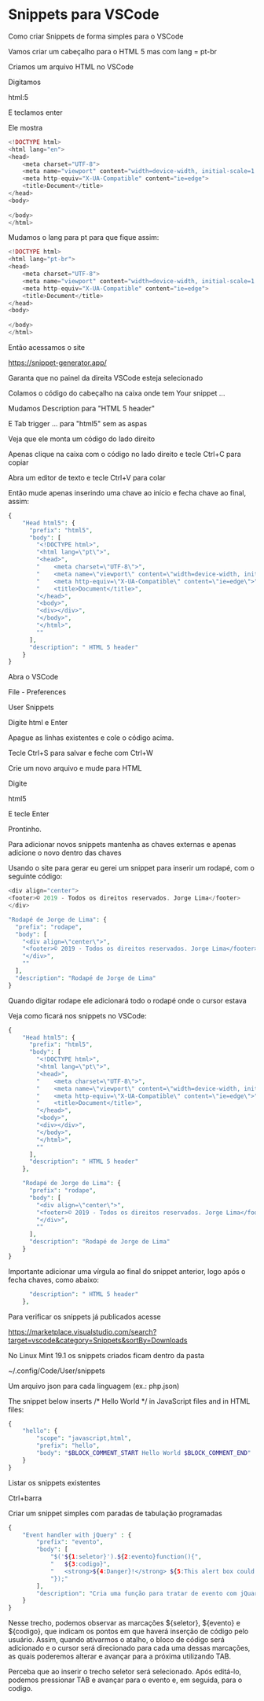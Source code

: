 # Snippets para VSCode

Como criar Snippets de forma simples para o VSCode

Vamos criar um cabeçalho para o HTML 5 mas com lang = pt-br

Criamos um arquivo HTML no VSCode

Digitamos

html:5

E teclamos enter

Ele mostra
```php
<!DOCTYPE html>
<html lang="en">
<head>
    <meta charset="UTF-8">
    <meta name="viewport" content="width=device-width, initial-scale=1.0">
    <meta http-equiv="X-UA-Compatible" content="ie=edge">
    <title>Document</title>
</head>
<body>
    
</body>
</html>
```
Mudamos o lang para pt para que fique assim:
```php
<!DOCTYPE html>
<html lang="pt-br">
<head>
    <meta charset="UTF-8">
    <meta name="viewport" content="width=device-width, initial-scale=1.0">
    <meta http-equiv="X-UA-Compatible" content="ie=edge">
    <title>Document</title>
</head>
<body>
    
</body>
</html>
```

Então acessamos o site

https://snippet-generator.app/

Garanta que no painel da direita VSCode esteja selecionado

Colamos o código do cabeçalho na caixa onde tem Your snippet ...

Mudamos Description para "HTML 5 header"

E Tab trigger ... para "html5" sem as aspas

Veja que ele monta um código do lado direito

Apenas clique na caixa com o código no lado direito e tecle Ctrl+C para copiar

Abra um editor de texto e tecle Ctrl+V para colar

Então mude apenas inserindo uma chave ao início e fecha chave ao final, assim:
```php
{
    "Head html5": {
      "prefix": "html5",
      "body": [
        "<!DOCTYPE html>",
        "<html lang=\"pt\">",
        "<head>",
        "    <meta charset=\"UTF-8\">",
        "    <meta name=\"viewport\" content=\"width=device-width, initial-scale=1.0\">",
        "    <meta http-equiv=\"X-UA-Compatible\" content=\"ie=edge\">",
        "    <title>Document</title>",
        "</head>",
        "<body>",
        "<div></div>",
        "</body>",
        "</html>",
        ""
      ],
      "description": " HTML 5 header"
    }
}
```
Abra o VSCode

File - Preferences

User Snippets

Digite html e Enter

Apague as linhas existentes e cole o código acima.

Tecle Ctrl+S para salvar e feche com Ctrl+W

Crie um novo arquivo e mude para HTML

Digite

html5

E tecle Enter

Prontinho.

Para adicionar novos snippets mantenha as chaves externas e apenas adicione o novo dentro das chaves

Usando o site para gerar eu gerei um snippet para inserir um rodapé, com o seguinte código:
```php
<div align="center">
<footer>© 2019 - Todos os direitos reservados. Jorge Lima</footer>
</div>

"Rodapé de Jorge de Lima": {
  "prefix": "rodape",
  "body": [
    "<div align=\"center\">",
    "<footer>© 2019 - Todos os direitos reservados. Jorge Lima</footer>",
    "</div>",
    ""
  ],
  "description": "Rodapé de Jorge de Lima"
}
```
Quando digitar rodape ele adicionará todo o rodapé onde o cursor estava

Veja como ficará nos snippets no VSCode:
```php
{
    "Head html5": {
      "prefix": "html5",
      "body": [
        "<!DOCTYPE html>",
        "<html lang=\"pt\">",
        "<head>",
        "    <meta charset=\"UTF-8\">",
        "    <meta name=\"viewport\" content=\"width=device-width, initial-scale=1.0\">",
        "    <meta http-equiv=\"X-UA-Compatible\" content=\"ie=edge\">",
        "    <title>Document</title>",
        "</head>",
        "<body>",
        "<div></div>",
        "</body>",
        "</html>",
        ""
      ],
      "description": " HTML 5 header"
    },

    "Rodapé de Jorge de Lima": {
      "prefix": "rodape",
      "body": [
        "<div align=\"center\">",
        "<footer>© 2019 - Todos os direitos reservados. Jorge Lima</footer>",
        "</div>",
        ""
      ],
      "description": "Rodapé de Jorge de Lima"
    }
}
```
Importante adicionar uma vírgula ao final do snippet anterior, logo após o fecha chaves, como abaixo:
```php
      "description": " HTML 5 header"
    },
```

Para verificar os snippets já publicados acesse

https://marketplace.visualstudio.com/search?target=vscode&category=Snippets&sortBy=Downloads

No Linux Mint 19.1 os snippets criados ficam dentro da pasta

~/.config/Code/User/snippets

Um arquivo json para cada linguagem (ex.: php.json)


The snippet below inserts /* Hello World */ in JavaScript files and <!-- Hello World --> in HTML files:
```php
{
    "hello": {
        "scope": "javascript,html",
        "prefix": "hello",
        "body": "$BLOCK_COMMENT_START Hello World $BLOCK_COMMENT_END"
    }
}
```
Listar os snippets existentes

Ctrl+barra

Criar um snippet simples com paradas de tabulação programadas
```php
{
    "Event handler with jQuery" : {
        "prefix": "evento",
        "body": [
            "$('${1:seletor}').${2:evento}function(){",
            "   ${3:codigo}",
            "   <strong>${4:Danger}!</strong> ${5:This alert box could indicate a dangerous or potentially negative action.}",
            "});"
        ],
        "description": "Cria uma função para tratar de evento com jQuary"
    }
}
```
Nesse trecho, podemos observar as marcações ${seletor}, ${evento} e ${codigo}, que indicam os pontos em que haverá inserção de código pelo usuário. Assim, quando ativarmos o atalho, o bloco de código será adicionado e o cursor será direcionado para cada uma dessas marcações, as quais poderemos alterar e avançar para a próxima utilizando TAB.

Perceba que ao inserir o trecho seletor será selecionado. Após editá-lo, podemos pressionar TAB e avançar para o evento e, em seguida, para o codigo.


